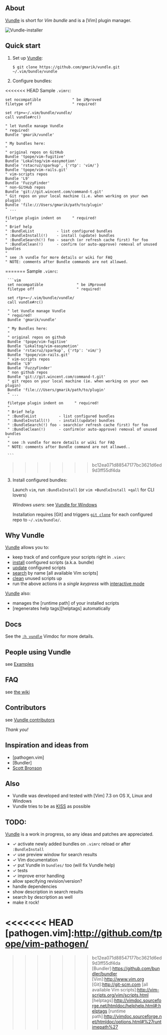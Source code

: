 ## About

[Vundle] is short for _Vim bundle_ and is a [Vim] plugin manager.

![Vundle-installer](http://25.media.tumblr.com/tumblr_m8m96w06G81r39828o1_1280.png)

## Quick start

1. Set up [Vundle]:

   ```
   $ git clone https://github.com/gmarik/vundle.git ~/.vim/bundle/vundle
   ```

2. Configure bundles:

<<<<<<< HEAD
   Sample `.vimrc`:

   ```vim
   set nocompatible              " be iMproved
   filetype off                  " required!
   
   set rtp+=~/.vim/bundle/vundle/
   call vundle#rc()
   
   " let Vundle manage Vundle
   " required! 
   Bundle 'gmarik/vundle'
   
   " My bundles here:
   "
   " original repos on GitHub
   Bundle 'tpope/vim-fugitive'
   Bundle 'Lokaltog/vim-easymotion'
   Bundle 'rstacruz/sparkup', {'rtp': 'vim/'}
   Bundle 'tpope/vim-rails.git'
   " vim-scripts repos
   Bundle 'L9'
   Bundle 'FuzzyFinder'
   " non-GitHub repos
   Bundle 'git://git.wincent.com/command-t.git'
   " Git repos on your local machine (i.e. when working on your own plugin)
   Bundle 'file:///Users/gmarik/path/to/plugin'
   " ...
   
   filetype plugin indent on     " required!
   "
   " Brief help
   " :BundleList          - list configured bundles
   " :BundleInstall(!)    - install (update) bundles
   " :BundleSearch(!) foo - search (or refresh cache first) for foo
   " :BundleClean(!)      - confirm (or auto-approve) removal of unused bundles
   "
   " see :h vundle for more details or wiki for FAQ
   " NOTE: comments after Bundle commands are not allowed.
   ```
=======
     Sample `.vimrc`:

     ```vim
     set nocompatible               " be iMproved
     filetype off                   " required!

     set rtp+=~/.vim/bundle/vundle/
     call vundle#rc()

     " let Vundle manage Vundle
     " required! 
     Bundle 'gmarik/vundle'

     " My Bundles here:
     "
     " original repos on github
     Bundle 'tpope/vim-fugitive'
     Bundle 'Lokaltog/vim-easymotion'
     Bundle 'rstacruz/sparkup', {'rtp': 'vim/'}
     Bundle 'tpope/vim-rails.git'
     " vim-scripts repos
     Bundle 'L9'
     Bundle 'FuzzyFinder'
     " non github repos
     Bundle 'git://git.wincent.com/command-t.git'
     " git repos on your local machine (ie. when working on your own plugin)
     Bundle 'file:///Users/gmarik/path/to/plugin'
     " ...

     filetype plugin indent on     " required!
     "
     " Brief help
     " :BundleList          - list configured bundles
     " :BundleInstall(!)    - install(update) bundles
     " :BundleSearch(!) foo - search(or refresh cache first) for foo
     " :BundleClean(!)      - confirm(or auto-approve) removal of unused bundles
     "
     " see :h vundle for more details or wiki for FAQ
     " NOTE: comments after Bundle command are not allowed..

     ```
>>>>>>> bc12ea071d88547177bc3621d6ed9d3ff55df4da

3. Install configured bundles:

   Launch `vim`, run `:BundleInstall` 
   (or `vim +BundleInstall +qall` for CLI lovers)

   *Windows users*: see [Vundle for Windows](https://github.com/gmarik/vundle/wiki/Vundle-for-Windows)

   Installation requires [Git] and triggers [`git clone`](http://gitref.org/creating/#clone) for each configured repo to `~/.vim/bundle/`.


## Why Vundle

[Vundle] allows you to:

- keep track of and configure your scripts right in `.vimrc`
- [install] configured scripts (a.k.a. bundle) 
- [update] configured scripts
- [search] by name [all available Vim scripts]
- [clean] unused scripts up
- run the above actions in a *single keypress* with [interactive mode]

[Vundle] also:

- manages the [runtime path] of your installed scripts
- [regenerates help tags][helptags] automatically

## Docs

See the [`:h vundle`](https://github.com/gmarik/vundle/blob/master/doc/vundle.txt) Vimdoc for more details.

## People using Vundle

see [Examples](https://github.com/gmarik/vundle/wiki/Examples)

## FAQ

see [the wiki](https://github.com/gmarik/vundle/wiki#faq)

## Contributors

see [Vundle contributors](https://github.com/gmarik/vundle/graphs/contributors)

*Thank you!*

## Inspiration and ideas from

* [pathogen.vim]
* [Bundler]
* [Scott Bronson](http://github.com/bronson)

## Also

* Vundle was developed and tested with [Vim] 7.3 on OS X, Linux and Windows
* Vundle tries to be as [KISS](http://en.wikipedia.org/wiki/KISS_principle) as possible

## TODO:
[Vundle] is a work in progress, so any ideas and patches are appreciated.

* ✓ activate newly added bundles on `.vimrc` reload or after `:BundleInstall`
* ✓ use preview window for search results
* ✓ Vim documentation
* ✓ put Vundle in `bundles/` too (will fix Vundle help)
* ✓ tests
* ✓ improve error handling
* allow specifying revision/version?
* handle dependencies
* show description in search results
* search by description as well
* make it rock!

[Vundle]:http://github.com/gmarik/vundle
<<<<<<< HEAD
[pathogen.vim]:http://github.com/tpope/vim-pathogen/
=======
[Pathogen]:http://github.com/tpope/vim-pathogen/
>>>>>>> bc12ea071d88547177bc3621d6ed9d3ff55df4da
[Bundler]:https://github.com/bundler/bundler
[Vim]:http://www.vim.org
[Git]:http://git-scm.com
[all available Vim scripts]:http://vim-scripts.org/vim/scripts.html
[helptags]:http://vimdoc.sourceforge.net/htmldoc/helphelp.html#:helptags
[runtime path]:http://vimdoc.sourceforge.net/htmldoc/options.html#%27runtimepath%27

[install]:https://github.com/gmarik/vundle/blob/master/doc/vundle.txt#L115-129
[update]:https://github.com/gmarik/vundle/blob/master/doc/vundle.txt#L131-137
[search]:https://github.com/gmarik/vundle/blob/master/doc/vundle.txt#L139-161
[clean]:https://github.com/gmarik/vundle/blob/master/doc/vundle.txt#L171-L183
[interactive mode]:https://github.com/gmarik/vundle/blob/master/doc/vundle.txt#L186-213
